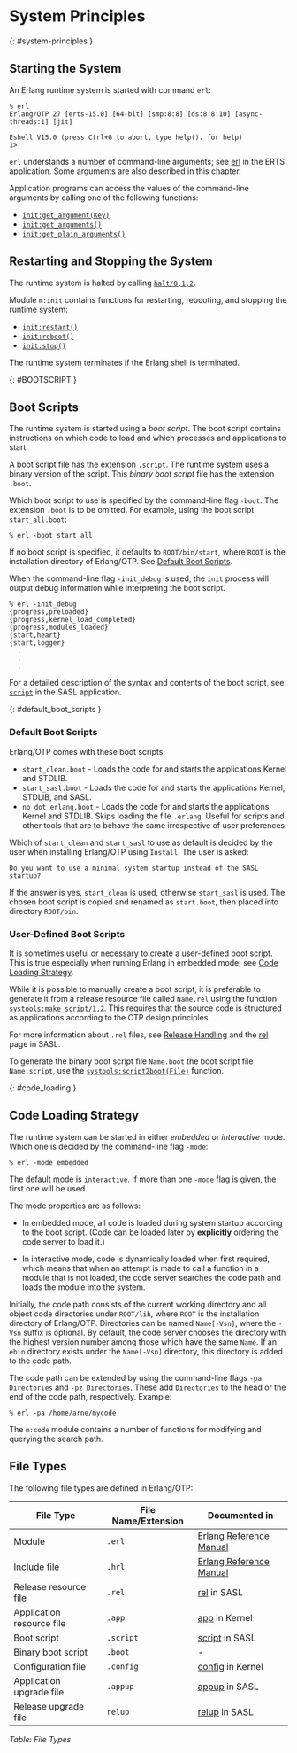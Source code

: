 <!--
%CopyrightBegin%

Copyright Ericsson AB 2023-2024. All Rights Reserved.

Licensed under the Apache License, Version 2.0 (the "License");
you may not use this file except in compliance with the License.
You may obtain a copy of the License at

    http://www.apache.org/licenses/LICENSE-2.0

Unless required by applicable law or agreed to in writing, software
distributed under the License is distributed on an "AS IS" BASIS,
WITHOUT WARRANTIES OR CONDITIONS OF ANY KIND, either express or implied.
See the License for the specific language governing permissions and
limitations under the License.

%CopyrightEnd%
-->
# System Principles

[](){: #system-principles }

## Starting the System

An Erlang runtime system is started with command `erl`:

```text
% erl
Erlang/OTP 27 [erts-15.0] [64-bit] [smp:8:8] [ds:8:8:10] [async-threads:1] [jit]

Eshell V15.0 (press Ctrl+G to abort, type help(). for help)
1>
```

`erl` understands a number of command-line arguments; see
[erl](`e:erts:erl_cmd.md`) in the ERTS application. Some arguments are
also described in this chapter.

Application programs can access the values of the command-line arguments by
calling one of the following functions:

* [`init:get_argument(Key)`](https://www.erlang.org/doc/man/init#get_argument-1)
* [`init:get_arguments()`](https://www.erlang.org/doc/man/init#get_arguments-0)
* [`init:get_plain_arguments()`](https://www.erlang.org/doc/man/init#get_plain_arguments-0)

## Restarting and Stopping the System

The runtime system is halted by calling
[`halt/0,1,2`](https://www.erlang.org/doc/man/erlang#halt-2).

Module `m:init` contains functions for restarting, rebooting, and stopping the
runtime system:

* [`init:restart()`](https://www.erlang.org/doc/man/init#restart-0)
* [`init:reboot()`](https://www.erlang.org/doc/man/init#reboot-0)
* [`init:stop()`](https://www.erlang.org/doc/man/init#stop-0)

The runtime system terminates if the Erlang shell is terminated.

[](){: #BOOTSCRIPT }

## Boot Scripts

The runtime system is started using a _boot script_. The boot script contains
instructions on which code to load and which processes and applications to
start.

A boot script file has the extension `.script`. The runtime system uses a binary
version of the script. This _binary boot script_ file has the extension `.boot`.

Which boot script to use is specified by the command-line flag `-boot`. The
extension `.boot` is to be omitted. For example, using the boot script
`start_all.boot`:

```text
% erl -boot start_all
```

If no boot script is specified, it defaults to `ROOT/bin/start`, where
`ROOT` is the installation directory of Erlang/OTP. See [Default Boot
Scripts](system_principles.md#default_boot_scripts).

When the command-line flag `-init_debug` is used, the `init` process will
output debug information while interpreting the boot script.

```text
% erl -init_debug
{progress,preloaded}
{progress,kernel_load_completed}
{progress,modules_loaded}
{start,heart}
{start,logger}
  .
  .
  .
```

For a detailed description of the syntax and contents of the boot script, see
[`script`](https://www.erlang.org/doc/man/script) in the SASL application.

[](){: #default_boot_scripts }

### Default Boot Scripts

Erlang/OTP comes with these boot scripts:

- `start_clean.boot` \- Loads the code for and starts the applications Kernel
  and STDLIB.
- `start_sasl.boot` \- Loads the code for and starts the applications Kernel,
  STDLIB, and SASL.
- `no_dot_erlang.boot` \- Loads the code for and starts the applications Kernel
  and STDLIB. Skips loading the file `.erlang`. Useful for scripts and other
  tools that are to behave the same irrespective of user preferences.

Which of `start_clean` and `start_sasl` to use as default is decided by the user
when installing Erlang/OTP using `Install`. The user is asked:

```text
Do you want to use a minimal system startup instead of the SASL startup?
```

If the answer is yes, `start_clean` is used, otherwise `start_sasl` is
used. The chosen boot script is copied and renamed as `start.boot`,
then placed into directory `ROOT/bin`.

### User-Defined Boot Scripts

It is sometimes useful or necessary to create a user-defined boot script. This
is true especially when running Erlang in embedded mode; see
[Code Loading Strategy](system_principles.md#code_loading).

While it is possible to manually create a boot script, it is
preferable to generate it from a release resource file called
`Name.rel` using the function
[`systools:make_script/1,2`](https://www.erlang.org/doc/man/systools#make_script-2).
This requires that the source code is structured as applications
according to the OTP design principles.

For more information about `.rel` files, see
[Release Handling](`e:system:release_handling.md`) and the
[rel](`e:sasl:rel.md`) page in SASL.

To generate the binary boot script file `Name.boot` the boot script file
`Name.script`, use the
[`systools:script2boot(File)`](https://www.erlang.org/doc/man/systools#script2boot-1)
function.

[](){: #code_loading }

## Code Loading Strategy

The runtime system can be started in either _embedded_ or _interactive_ mode.
Which one is decided by the command-line flag `-mode`:

```text
% erl -mode embedded
```

The default mode is `interactive`. If more than one `-mode` flag is given,
the first one will be used.

The mode properties are as follows:

- In embedded mode, all code is loaded during system startup according
  to the boot script. (Code can be loaded later by **explicitly**
  ordering the code server to load it.)

- In interactive mode, code is dynamically loaded when first required,
  which means that when an attempt is made to call a function in a
  module that is not loaded, the code server searches the code path
  and loads the module into the system.

Initially, the code path consists of the current working directory and
all object code directories under `ROOT/lib`, where `ROOT` is the
installation directory of Erlang/OTP. Directories can be named
`Name[-Vsn]`, where the `-Vsn` suffix is optional. By default, the
code server chooses the directory with the highest version number
among those which have the same `Name`. If an `ebin` directory exists
under the `Name[-Vsn]` directory, this directory is added to the code
path.

The code path can be extended by using the command-line flags `-pa Directories`
and `-pz Directories`. These add `Directories` to the head or the end of the
code path, respectively. Example:

```text
% erl -pa /home/arne/mycode
```

The `m:code` module contains a number of functions for modifying and
querying the search path.

## File Types

The following file types are defined in Erlang/OTP:

| File Type                 | File Name/Extension | Documented in                                    |
| ------------------------- | ------------------- | ------------------------------------------------ |
| Module                    | `.erl`              | [Erlang Reference Manual](`e:system:modules.md`) |
| Include file              | `.hrl`              | [Erlang Reference Manual](`e:system:modules.md`) |
| Release resource file     | `.rel`              | [rel](`e:sasl:rel.md`) in SASL                   |
| Application resource file | `.app`              | [app](`e:kernel:app.md`) in Kernel               |
| Boot script               | `.script`           | [script](`e:sasl:script.md`) in SASL             |
| Binary boot script        | `.boot`             | -                                                |
| Configuration file        | `.config`           | [config](`e:kernel:config.md`) in Kernel         |
| Application upgrade file  | `.appup`            | [appup](`e:sasl:appup.md`) in SASL               |
| Release upgrade file      | `relup`             | [relup](`e:sasl:relup.md`) in SASL               |

_Table: File Types_
